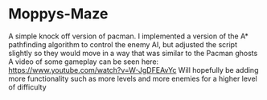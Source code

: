 # Moppys-Maze
A simple knock off version of pacman. I implemented a version of the A* pathfinding algorithm to control the enemy AI, but adjusted the script slightly 
so they would move in a way that was similar to the Pacman ghosts
A video of some gameplay can be seen here: https://www.youtube.com/watch?v=W-JgDFEAvYc
Will hopefully be adding more functionality such as more levels and more enemies for a higher level of difficulty
